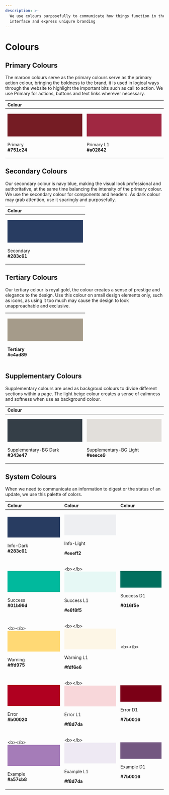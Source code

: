 ```yaml
---
description: >-
  We use colours purposefully to communicate how things function in the
  interface and express uniqure branding
---
```


# Colours

## Primary Colours

The maroon colours serve as the primary colours serve as the primary action colour, bringing the boldness to the brand, it is used in logical ways through the website to highlight the important bits such as call to action. We use Primary for actions, buttons and text links wherever necessary.

<table>
  <thead>
    <tr>
      <th style="text-align:left">Colour</th>
      <th style="text-align:left"></th>
    </tr>
  </thead>
  <tbody>
    <tr>
      <td style="text-align:left">
        <p>
          <img src="../.gitbook/assets/primary.png" alt/>
        </p>
        <p>Primary
          <br /> <b>#751c24</b>
        </p>
      </td>
      <td style="text-align:left">
        <p>
          <img src="../.gitbook/assets/primary-l1.png" alt/>
        </p>
        <p>Primary L1
          <br /> <b>#a02842</b>
        </p>
      </td>
    </tr>
  </tbody>
</table>

## Secondary Colours

Our secondary colour is navy blue, making the visual look professional and authoritative, at the same time balancing the intensity of the primary colour. We use the secondary colour for components and headers. As dark colour may grab attention, use it sparingly and purposefully.

<table>
  <thead>
    <tr>
      <th style="text-align:left">Colour</th>
    </tr>
  </thead>
  <tbody>
    <tr>
      <td style="text-align:left">
        <p>
          <img src="../.gitbook/assets/secondary_-283c61.png" alt/>
        </p>
        <p>Secondary
          <br /> <b>#283c61</b>
        </p>
      </td>
    </tr>
  </tbody>
</table>

## Tertiary Colours

Our tertiary colour is royal gold, the colour creates a sense of prestige and elegance to the design. Use this colour on small design elements only, such as icons, as using it too much may cause the design to look unapproachable and exclusive.

<table>
  <thead>
    <tr>
      <th style="text-align:left">
        <p>
          <img src="../.gitbook/assets/khakid1_-a59b8a.png" alt/>
        </p>
        <p>Tertiary
          <br /><b>#c4ad89</b>
        </p>
      </th>
    </tr>
  </thead>
  <tbody></tbody>
</table>

## Supplementary Colours

Supplementary colours are used as backgroud colours to divide different sections within a page. The light beige colour creates a sense of calmness and softness when use as background colour.

<table>
  <thead>
    <tr>
      <th style="text-align:left">Colour</th>
      <th style="text-align:left"></th>
    </tr>
  </thead>
  <tbody>
    <tr>
      <td style="text-align:left">
        <p>
          <img src="../.gitbook/assets/supplementary-bg-dark_-343e47.png" alt/>
        </p>
        <p>Supplementary-BG Dark
          <br /> <b>#343e47</b>
        </p>
      </td>
      <td style="text-align:left">
        <p>
          <img src="../.gitbook/assets/khaki_-e2dfdb.png" alt/>
        </p>
        <p>Supplementary-BG Light
          <br /> <b>#eeece9</b>
        </p>
      </td>
    </tr>
  </tbody>
</table>

## System Colours

When we need to communicate an information to digest or the status of an update, we use this palette of colors.

<table>
  <thead>
    <tr>
      <th style="text-align:left">Colour</th>
      <th style="text-align:left">Colour</th>
      <th style="text-align:left">Colour</th>
    </tr>
  </thead>
  <tbody>
    <tr>
      <td style="text-align:left">
        <p>
          <img src="../.gitbook/assets/system-info-dark_-283c61.png" alt/>
        </p>
        <p>Info-Dark
          <br /> <b>#283c61</b>
        </p>
      </td>
      <td style="text-align:left">
        <p>
          <img src="../.gitbook/assets/system-info-light_-eeeff2.png" alt/>
        </p>
        <p>Info-Light</p>
        <p><b>  #eeeff2</b>
        </p>
      </td>
      <td style="text-align:left"></td>
    </tr>
    <tr>
      <td style="text-align:left">
        <p>
          <img src="../.gitbook/assets/system-success-01b99d.png" alt/>
        </p>
        <p>Success
          <br /><b> #01b99d</b>
        </p>
      </td>
      <td style="text-align:left">
        <p>&lt;b&gt;&lt;/b&gt;
          <img src="../.gitbook/assets/system-success-light-e6f8f5.png"
          alt/>
        </p>
        <p>Success L1</p>
        <p><b>  #e6f8f5</b>
        </p>
      </td>
      <td style="text-align:left">
        <p>&#x200B;
          <img src="../.gitbook/assets/system-success-dark-016f5e.png" alt/>&#x200B;</p>
        <p>Success D1</p>
        <p><b> #016f5e</b>
        </p>
      </td>
    </tr>
    <tr>
      <td style="text-align:left">
        <p>&lt;b&gt;&lt;/b&gt;
          <img src="../.gitbook/assets/system-warning-ffd975.png"
          alt/>
        </p>
        <p>Warning
          <br /><b> #ffd975</b>
        </p>
      </td>
      <td style="text-align:left">
        <p>&lt;b&gt;&lt;/b&gt;
          <img src="../.gitbook/assets/system-warning-l1-fdf6e6.png"
          alt/>
        </p>
        <p>Warning L1</p>
        <p><b>  #fdf6e6</b>
        </p>
      </td>
      <td style="text-align:left">&lt;b&gt;&lt;/b&gt;</td>
    </tr>
    <tr>
      <td style="text-align:left">
        <p>
          <img src="../.gitbook/assets/system-error-b00020.png" alt/>
        </p>
        <p>Error
          <br /><b> #b00020</b>
        </p>
      </td>
      <td style="text-align:left">
        <p>&lt;b&gt;&lt;/b&gt;
          <img src="../.gitbook/assets/system-error-l1-f8d7da.png"
          alt/>
        </p>
        <p>Error L1</p>
        <p><b>  #f8d7da</b>
        </p>
      </td>
      <td style="text-align:left">
        <p>&#x200B;
          <img src="../.gitbook/assets/system-error-d1-7b0016.png" alt/>&#x200B;</p>
        <p>Error D1</p>
        <p><b> #7b0016</b>
        </p>
      </td>
    </tr>
    <tr>
      <td style="text-align:left">
        <p>&lt;b&gt;&lt;/b&gt;
          <img src="../.gitbook/assets/system-example-a57cb8.png"
          alt/>
        </p>
        <p>Example
          <br /><b> #a57cb8</b>
        </p>
      </td>
      <td style="text-align:left">
        <p>&lt;b&gt;&lt;/b&gt;
          <img src="../.gitbook/assets/system-example-l1-eee9f3.png"
          alt/>
        </p>
        <p>Example L1</p>
        <p><b>  #f8d7da</b>
        </p>
      </td>
      <td style="text-align:left">
        <p>&#x200B;
          <img src="../.gitbook/assets/system-example-d1-735781.png" alt/>&#x200B;</p>
        <p>Example D1</p>
        <p><b> #7b0016</b>
        </p>
      </td>
    </tr>
  </tbody>
</table>

